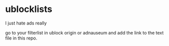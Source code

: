 # ublocklists
I just hate ads really

go to your filterlist in ublock origin or adnauseum and add the link to the text file in this repo.
